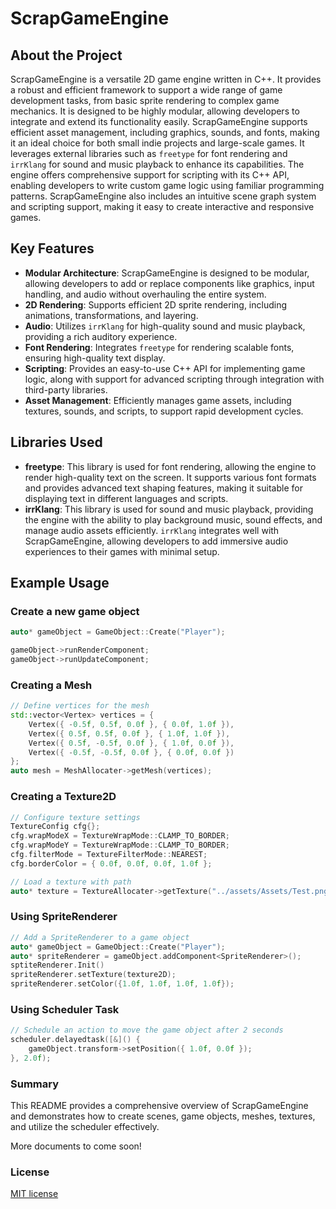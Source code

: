<a id="readme-top"></a>

# ScrapGameEngine

## About the Project
ScrapGameEngine is a versatile 2D game engine written in C++. It provides a robust and efficient framework to support a wide range of game development tasks, from basic sprite rendering to complex game mechanics. It is designed to be highly modular, allowing developers to integrate and extend its functionality easily. ScrapGameEngine supports efficient asset management, including graphics, sounds, and fonts, making it an ideal choice for both small indie projects and large-scale games. It leverages external libraries such as `freetype` for font rendering and `irrKlang` for sound and music playback to enhance its capabilities. The engine offers comprehensive support for scripting with its C++ API, enabling developers to write custom game logic using familiar programming patterns. ScrapGameEngine also includes an intuitive scene graph system and scripting support, making it easy to create interactive and responsive games.

## Key Features
- **Modular Architecture**: ScrapGameEngine is designed to be modular, allowing developers to add or replace components like graphics, input handling, and audio without overhauling the entire system.
- **2D Rendering**: Supports efficient 2D sprite rendering, including animations, transformations, and layering.
- **Audio**: Utilizes `irrKlang` for high-quality sound and music playback, providing a rich auditory experience.
- **Font Rendering**: Integrates `freetype` for rendering scalable fonts, ensuring high-quality text display.
- **Scripting**: Provides an easy-to-use C++ API for implementing game logic, along with support for advanced scripting through integration with third-party libraries.
- **Asset Management**: Efficiently manages game assets, including textures, sounds, and scripts, to support rapid development cycles.

## Libraries Used
- **freetype**: This library is used for font rendering, allowing the engine to render high-quality text on the screen. It supports various font formats and provides advanced text shaping features, making it suitable for displaying text in different languages and scripts.
- **irrKlang**: This library is used for sound and music playback, providing the engine with the ability to play background music, sound effects, and manage audio assets efficiently. `irrKlang` integrates well with ScrapGameEngine, allowing developers to add immersive audio experiences to their games with minimal setup.

## Example Usage
### Create a new game object
```cpp
auto* gameObject = GameObject::Create("Player");

gameObject->runRenderComponent;
gameObject->runUpdateComponent;

```
### Creating a Mesh
```cpp
// Define vertices for the mesh
std::vector<Vertex> vertices = {
    Vertex({ -0.5f, 0.5f, 0.0f }, { 0.0f, 1.0f }),
    Vertex({ 0.5f, 0.5f, 0.0f }, { 1.0f, 1.0f }),
    Vertex({ 0.5f, -0.5f, 0.0f }, { 1.0f, 0.0f }),
    Vertex({ -0.5f, -0.5f, 0.0f }, { 0.0f, 0.0f })
};
auto mesh = MeshAllocater->getMesh(vertices);
```

### Creating a Texture2D
```cpp
// Configure texture settings
TextureConfig cfg{};
cfg.wrapModeX = TextureWrapMode::CLAMP_TO_BORDER;
cfg.wrapModeY = TextureWrapMode::CLAMP_TO_BORDER;
cfg.filterMode = TextureFilterMode::NEAREST;
cfg.borderColor = { 0.0f, 0.0f, 0.0f, 1.0f };

// Load a texture with path
auto* texture = TextureAllocater->getTexture("../assets/Assets/Test.png", cfg);
```

### Using SpriteRenderer
```cpp
// Add a SpriteRenderer to a game object
auto* gameObject = GameObject::Create("Player");
auto* spriteRenderer = gameObject.addComponent<SpriteRenderer>();
sptiteRenderer.Init()
spriteRenderer.setTexture(texture2D);
spriteRenderer.setColor({1.0f, 1.0f, 1.0f, 1.0f});

```

### Using Scheduler Task
```cpp
// Schedule an action to move the game object after 2 seconds
scheduler.delayedtask([&]() {
    gameObject.transform->setPosition({ 1.0f, 0.0f });
}, 2.0f);
```

### Summary
This README provides a comprehensive overview of ScrapGameEngine and demonstrates how to create scenes, game objects, meshes, textures, and utilize the scheduler effectively. 

More documents to come soon!

### License
[MIT license](LICENSE)
